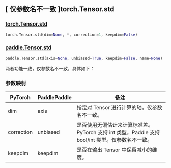 ## [ 仅参数名不一致 ]torch.Tensor.std

### [torch.Tensor.std](https://pytorch.org/docs/stable/generated/torch.Tensor.std.html?highlight=torch+tensor+std#torch.Tensor.std)

```python
torch.Tensor.std(dim=None, *, correction=1, keepdim=False)
```

### [paddle.Tensor.std](https://www.paddlepaddle.org.cn/documentation/docs/zh/develop/api/paddle/Tensor_cn.html#std-axis-none-unbiased-true-keepdim-false-name-none)

```python
paddle.Tensor.std(axis=None, unbiased=True, keepdim=False, name=None)
```

两者功能一致，仅参数名不一致，具体如下：

### 参数映射
| PyTorch    | PaddlePaddle | 备注 |
| ---------- | ------------ | ------- |
| dim      | axis        | 指定对 Tensor 进行计算的轴，仅参数名不一致。 |
| correction | unbiased   | 是否使用无偏估计来计算标准差。PyTorch 支持 int 类型，Paddle 支持 bool/int 类型。仅参数名不一致。|
| keepdim   | keepdim   | 是否在输出 Tensor 中保留减小的维度。 |
